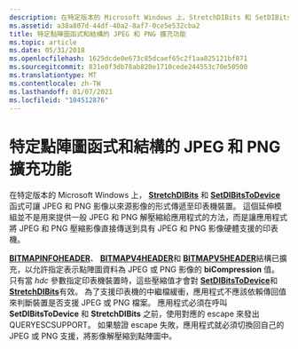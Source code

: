 ```yaml
---
description: 在特定版本的 Microsoft Windows 上，StretchDIBits 和 SetDIBitsToDevice 函式可讓 JPEG 和 PNG 影像以來源影像的形式傳遞至印表機裝置。
ms.assetid: a38a807d-44df-40a2-8af7-0ce5e532cba2
title: 特定點陣圖函式和結構的 JPEG 和 PNG 擴充功能
ms.topic: article
ms.date: 05/31/2018
ms.openlocfilehash: 1625dcde0e673c85dcaef65c2f1aa825121bf871
ms.sourcegitcommit: 831e8f3db78ab820e1710cede244553c70e50500
ms.translationtype: MT
ms.contentlocale: zh-TW
ms.lasthandoff: 01/07/2021
ms.locfileid: "104512876"
---
```

# <a name="jpeg-and-png-extensions-for-specific-bitmap-functions-and-structures"></a>特定點陣圖函式和結構的 JPEG 和 PNG 擴充功能

在特定版本的 Microsoft Windows 上， [**StretchDIBits**](/windows/desktop/api/Wingdi/nf-wingdi-stretchdibits) 和 [**SetDIBitsToDevice**](/windows/desktop/api/Wingdi/nf-wingdi-setdibitstodevice) 函式可讓 JPEG 和 PNG 影像以來源影像的形式傳遞至印表機裝置。 這個延伸模組並不是用來提供一般 JPEG 和 PNG 解壓縮給應用程式的方法，而是讓應用程式將 JPEG 和 PNG 壓縮影像直接傳送到具有 JPEG 和 PNG 影像硬體支援的印表機。

[**BITMAPINFOHEADER**](/previous-versions//dd183376(v=vs.85))、 [**BITMAPV4HEADER**](/windows/desktop/api/Wingdi/ns-wingdi-bitmapv4header)和 [**BITMAPV5HEADER**](/windows/desktop/api/Wingdi/ns-wingdi-bitmapv5header)結構已擴充，以允許指定表示點陣圖資料為 JPEG 或 PNG 影像的 **biCompression** 值。 只有當 *hdc* 參數指定印表機裝置時，這些壓縮值才會對 [**SetDIBitsToDevice**](/windows/desktop/api/Wingdi/nf-wingdi-setdibitstodevice)和 [**StretchDIBits**](/windows/desktop/api/Wingdi/nf-wingdi-stretchdibits)有效。 為了支援印表機的中繼檔緩衝，應用程式不應該依賴傳回值來判斷裝置是否支援 JPEG 或 PNG 檔案。 應用程式必須在呼叫 **SetDIBitsToDevice** 和 **StretchDIBits** 之前，使用對應的 escape 來發出 QUERYESCSUPPORT。 如果驗證 escape 失敗，應用程式就必須切換回自己的 JPEG 或 PNG 支援，將影像解壓縮到點陣圖中。

 

 
